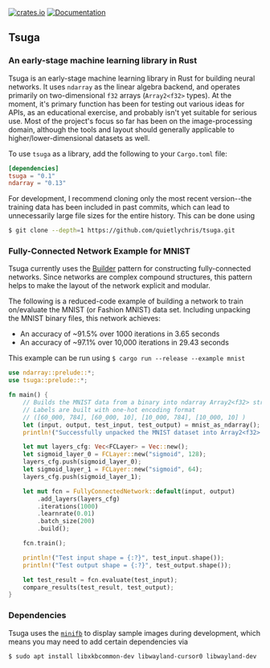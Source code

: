 [![crates.io](https://img.shields.io/crates/v/tsuga.svg)](https://crates.io/crates/tsuga)
[![Documentation](https://docs.rs/tsuga/badge.svg)](https://docs.rs/tsuga)

## Tsuga
### An early-stage machine learning library in Rust

Tsuga is an early-stage machine learning library in Rust for building neural networks. It uses `ndarray` as the linear algebra backend, and operates primarily on two-dimensional `f32` arrays (`Array2<f32>` types). At the moment, it's primary function has been for testing out various ideas for APIs, as an educational exercise, and probably isn't yet suitable for serious use. Most of the project's focus so far has been on the image-processing domain, although the tools  and layout should generally applicable to higher/lower-dimensional datasets as well.

To use `tsuga` as a library, add the following to your `Cargo.toml` file:
```toml
[dependencies]
tsuga = "0.1"
ndarray = "0.13"
```

For development, I recommend cloning only the most recent version--the training data has been included in past commits, which can lead to unnecessarily large file sizes for the entire history. This can be done using
```bash
$ git clone --depth=1 https://github.com/quietlychris/tsuga.git
```

### Fully-Connected Network Example for MNIST
Tsuga currently uses the [Builder](https://xaeroxe.github.io/init-struct-pattern/) pattern for constructing fully-connected networks. Since networks are complex compound structures, this pattern helps to make the layout of the network explicit and modular.

The following is a reduced-code example of building a network to train on/evaluate the MNIST (or Fashion MNIST) data set. Including unpacking the MNIST binary files, this network achieves:
- An accuracy of ~91.5% over 1000 iterations in 3.65 seconds  
- An accuracy of ~97.1% over 10,000 iterations in 29.43 seconds

This example can be run using `$ cargo run --release --example mnist`


```rust
use ndarray::prelude::*;
use tsuga::prelude::*;

fn main() {
    // Builds the MNIST data from a binary into ndarray Array2<f32> structures
    // Labels are built with one-hot encoding format
    // ([60_000, 784], [60_000, 10], [10_000, 784], [10_000, 10] )
    let (input, output, test_input, test_output) = mnist_as_ndarray();
    println!("Successfully unpacked the MNIST dataset into Array2<f32> format!");

    let mut layers_cfg: Vec<FCLayer> = Vec::new();
    let sigmoid_layer_0 = FCLayer::new("sigmoid", 128);
    layers_cfg.push(sigmoid_layer_0);
    let sigmoid_layer_1 = FCLayer::new("sigmoid", 64);
    layers_cfg.push(sigmoid_layer_1);

    let mut fcn = FullyConnectedNetwork::default(input, output)
        .add_layers(layers_cfg)
        .iterations(1000)
        .learnrate(0.01)
        .batch_size(200)
        .build();

    fcn.train();

    println!("Test input shape = {:?}", test_input.shape());
    println!("Test output shape = {:?}", test_output.shape());

    let test_result = fcn.evaluate(test_input);
    compare_results(test_result, test_output);
}

```
### Dependencies

Tsuga uses the [`minifb`](https://github.com/emoon/rust_minifb) to display sample images during development, which means you may need to add certain dependencies via

```
$ sudo apt install libxkbcommon-dev libwayland-cursor0 libwayland-dev
```